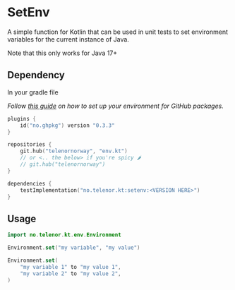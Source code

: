 # SetEnv

A simple function for Kotlin that can be used in unit tests to set environment variables for the current instance of
Java.

Note that this only works for Java 17+

## Dependency

In your gradle file

_Follow [this guide](https://github.com/testersen/no.ghpkg) on how to set up your environment for GitHub packages._

```kt
plugins {
	id("no.ghpkg") version "0.3.3"
}

repositories {
	git.hub("telenornorway", "env.kt")
	// or <.. the below> if you're spicy 🌶️
	// git.hub("telenornorway")
}

dependencies {
	testImplementation("no.telenor.kt:setenv:<VERSION HERE>")
}
```

## Usage

```kt
import no.telenor.kt.env.Environment

Environment.set("my variable", "my value")

Environment.set(
	"my variable 1" to "my value 1",
	"my variable 2" to "my value 2",
)
```
